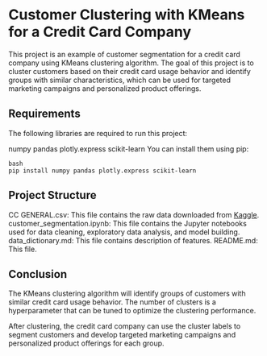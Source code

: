 # Customer Clustering with KMeans for a Credit Card Company
This project is an example of customer segmentation for a credit card company using KMeans clustering algorithm. The goal of this project is to cluster customers based on their credit card usage behavior and identify groups with similar characteristics, which can be used for targeted marketing campaigns and personalized product offerings.


## Requirements
The following libraries are required to run this project:

numpy
pandas
plotly.express
scikit-learn
You can install them using pip:
```
bash
pip install numpy pandas plotly.express scikit-learn
```
## Project Structure
CC GENERAL.csv: This file contains the raw data downloaded from [Kaggle](https://www.kaggle.com/datasets/arjunbhasin2013/ccdata).
customer_segmentation.ipynb: This file contains the Jupyter notebooks used for data cleaning, exploratory data analysis, and model building.
data_dictionary.md: This file contains description of features.
README.md: This file.

## Conclusion
The KMeans clustering algorithm will identify groups of customers with similar credit card usage behavior. The number of clusters is a hyperparameter that can be tuned to optimize the clustering performance.

After clustering, the credit card company can use the cluster labels to segment customers and develop targeted marketing campaigns and personalized product offerings for each group.
